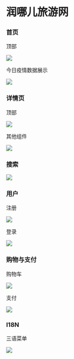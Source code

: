 # 润哪儿旅游网

### 首页

顶部

![](https://i.bmp.ovh/imgs/2022/05/22/d9f8f805b520d407.png)



今日疫情数据展示

![](https://i.bmp.ovh/imgs/2022/05/22/67a14e1f4b522c6e.png)

### 详情页

顶部

![](https://i.bmp.ovh/imgs/2022/05/22/46c158a91136ed9e.png)



其他组件

![](https://i.bmp.ovh/imgs/2022/05/22/335fe745914cc6d7.png)

### 搜索

![](https://i.bmp.ovh/imgs/2022/05/22/eb19792a11081f55.png)

### 用户

注册

![](https://s3.bmp.ovh/imgs/2022/05/22/c023826563c0628a.png)



登录

![](https://s3.bmp.ovh/imgs/2022/05/22/3f6fdb524325e38a.png)

### 购物与支付

购物车

![](https://s3.bmp.ovh/imgs/2022/05/22/303c6d4e07a82724.png)



支付

![](https://s3.bmp.ovh/imgs/2022/05/22/033fe345509f22ce.png)

### I18N

三语菜单

![](https://s3.bmp.ovh/imgs/2022/05/22/2c1cd3fba3f15097.png)
